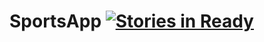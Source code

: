 SportsApp [![Stories in Ready](https://badge.waffle.io/universityprep/sportsapp.png?label=ready&title=Ready)](https://waffle.io/universityprep/sportsapp)
=========
